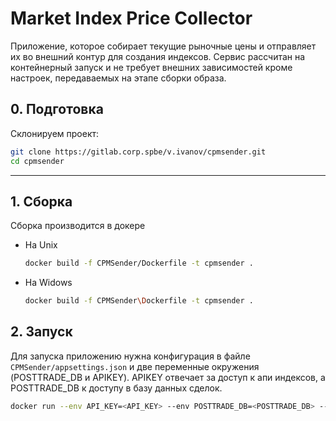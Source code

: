 # Market Index Price Collector

Приложение, которое собирает текущие рыночные цены и отправляет их во внешний контур для создания индексов.
Сервис рассчитан на контейнерный запуск и не требует внешних зависимостей кроме настроек, передаваемых на этапе сборки образа.

## 0. Подготовка
Склонируем проект:
```bash
git clone https://gitlab.corp.spbe/v.ivanov/cpmsender.git
cd cpmsender
```

---

## 1. Сборка 
Сборка производится в докере

- На Unix
  ```bash
  docker build -f CPMSender/Dockerfile -t cpmsender .
    ```
- На Widows
    ```bash
  docker build -f CPMSender\Dockerfile -t cpmsender .
  ```
  
## 2. Запуск

Для запуска приложению нужна конфигурация в файле `CPMSender/appsettings.json` и две переменные окружения (POSTTRADE_DB и APIKEY).
APIKEY отвечает за доступ к апи индексов, а POSTTRADE_DB к доступу в базу данных сделок.

```bash
docker run --env API_KEY=<API_KEY> --env POSTTRADE_DB=<POSTTRADE_DB> --name cpmsender cpmsender 
```